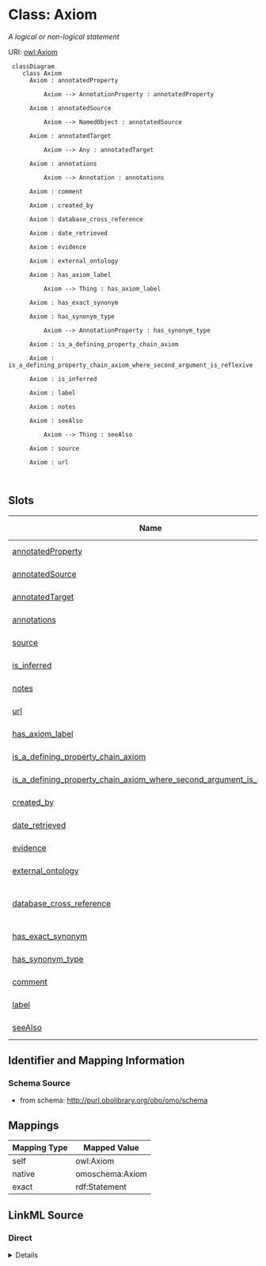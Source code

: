 # Class: Axiom


_A logical or non-logical statement_





URI: [owl:Axiom](http://www.w3.org/2002/07/owl#Axiom)




```{mermaid}
 classDiagram
    class Axiom
      Axiom : annotatedProperty
        
          Axiom --> AnnotationProperty : annotatedProperty
        
      Axiom : annotatedSource
        
          Axiom --> NamedObject : annotatedSource
        
      Axiom : annotatedTarget
        
          Axiom --> Any : annotatedTarget
        
      Axiom : annotations
        
          Axiom --> Annotation : annotations
        
      Axiom : comment
        
      Axiom : created_by
        
      Axiom : database_cross_reference
        
      Axiom : date_retrieved
        
      Axiom : evidence
        
      Axiom : external_ontology
        
      Axiom : has_axiom_label
        
          Axiom --> Thing : has_axiom_label
        
      Axiom : has_exact_synonym
        
      Axiom : has_synonym_type
        
          Axiom --> AnnotationProperty : has_synonym_type
        
      Axiom : is_a_defining_property_chain_axiom
        
      Axiom : is_a_defining_property_chain_axiom_where_second_argument_is_reflexive
        
      Axiom : is_inferred
        
      Axiom : label
        
      Axiom : notes
        
      Axiom : seeAlso
        
          Axiom --> Thing : seeAlso
        
      Axiom : source
        
      Axiom : url
        
      
```




<!-- no inheritance hierarchy -->


## Slots

| Name | Cardinality and Range | Description | Inheritance |
| ---  | --- | --- | --- |
| [annotatedProperty](annotatedProperty.md) | 0..1 <br/> [AnnotationProperty](AnnotationProperty.md) |  | direct |
| [annotatedSource](annotatedSource.md) | 0..1 <br/> [NamedObject](NamedObject.md) |  | direct |
| [annotatedTarget](annotatedTarget.md) | 0..1 <br/> [Any](Any.md) |  | direct |
| [annotations](annotations.md) | 0..* <br/> [Annotation](Annotation.md) |  | direct |
| [source](source.md) | 0..* <br/> [String](String.md) |  | direct |
| [is_inferred](is_inferred.md) | 0..1 <br/> [Boolean](Boolean.md) |  | direct |
| [notes](notes.md) | 0..* <br/> [String](String.md) |  | direct |
| [url](url.md) | 0..1 <br/> [String](String.md) |  | direct |
| [has_axiom_label](has_axiom_label.md) | 0..1 <br/> [Thing](Thing.md) |  | direct |
| [is_a_defining_property_chain_axiom](is_a_defining_property_chain_axiom.md) | 0..1 <br/> [String](String.md) |  | direct |
| [is_a_defining_property_chain_axiom_where_second_argument_is_reflexive](is_a_defining_property_chain_axiom_where_second_argument_is_reflexive.md) | 0..1 <br/> [String](String.md) |  | direct |
| [created_by](created_by.md) | 0..1 <br/> [String](String.md) |  | direct |
| [date_retrieved](date_retrieved.md) | 0..1 <br/> [String](String.md) |  | direct |
| [evidence](evidence.md) | 0..1 <br/> [String](String.md) |  | direct |
| [external_ontology](external_ontology.md) | 0..* <br/> [String](String.md) |  | direct |
| [database_cross_reference](database_cross_reference.md) | 0..* <br/> [CURIELiteral](CURIELiteral.md) | Uses to indicate the source of an axiom | direct |
| [has_exact_synonym](has_exact_synonym.md) | 0..* <br/> [LabelType](LabelType.md) |  | direct |
| [has_synonym_type](has_synonym_type.md) | 0..* <br/> [AnnotationProperty](AnnotationProperty.md) |  | direct |
| [comment](comment.md) | 0..* <br/> [String](String.md) |  | direct |
| [label](label.md) | 0..1 <br/> [LabelType](LabelType.md) |  | direct |
| [seeAlso](seeAlso.md) | 0..* <br/> [Thing](Thing.md) |  | direct |









## Identifier and Mapping Information







### Schema Source


* from schema: http://purl.obolibrary.org/obo/omo/schema





## Mappings

| Mapping Type | Mapped Value |
| ---  | ---  |
| self | owl:Axiom |
| native | omoschema:Axiom |
| exact | rdf:Statement |





## LinkML Source

<!-- TODO: investigate https://stackoverflow.com/questions/37606292/how-to-create-tabbed-code-blocks-in-mkdocs-or-sphinx -->

### Direct

<details>
```yaml
name: Axiom
description: A logical or non-logical statement
from_schema: http://purl.obolibrary.org/obo/omo/schema
exact_mappings:
- rdf:Statement
slots:
- annotatedProperty
- annotatedSource
- annotatedTarget
- annotations
- source
- is_inferred
- notes
- url
- has_axiom_label
- is_a_defining_property_chain_axiom
- is_a_defining_property_chain_axiom_where_second_argument_is_reflexive
- created_by
- date_retrieved
- evidence
- external_ontology
- database_cross_reference
- has_exact_synonym
- has_synonym_type
- comment
- label
- seeAlso
slot_usage:
  database_cross_reference:
    name: database_cross_reference
    description: Uses to indicate the source of an axiom
    in_subset:
    - go permitted profile
    exact_mappings:
    - dcterms:source
    domain_of:
    - HasMappings
    - Axiom
class_uri: owl:Axiom
represents_relationship: true

```
</details>

### Induced

<details>
```yaml
name: Axiom
description: A logical or non-logical statement
from_schema: http://purl.obolibrary.org/obo/omo/schema
exact_mappings:
- rdf:Statement
slot_usage:
  database_cross_reference:
    name: database_cross_reference
    description: Uses to indicate the source of an axiom
    in_subset:
    - go permitted profile
    exact_mappings:
    - dcterms:source
    domain_of:
    - HasMappings
    - Axiom
attributes:
  annotatedProperty:
    name: annotatedProperty
    from_schema: http://purl.obolibrary.org/obo/omo/schema
    exact_mappings:
    - rdf:predicate
    rank: 1000
    is_a: reification_predicate
    slot_uri: owl:annotatedProperty
    alias: annotatedProperty
    owner: Axiom
    domain_of:
    - Axiom
    relational_role: PREDICATE
    range: AnnotationProperty
  annotatedSource:
    name: annotatedSource
    todos:
    - restrict range
    from_schema: http://purl.obolibrary.org/obo/omo/schema
    exact_mappings:
    - rdf:subject
    rank: 1000
    is_a: reification_predicate
    slot_uri: owl:annotatedSource
    alias: annotatedSource
    owner: Axiom
    domain_of:
    - Axiom
    relational_role: SUBJECT
    range: NamedObject
  annotatedTarget:
    name: annotatedTarget
    todos:
    - restrict range
    from_schema: http://purl.obolibrary.org/obo/omo/schema
    exact_mappings:
    - rdf:object
    rank: 1000
    is_a: reification_predicate
    slot_uri: owl:annotatedTarget
    alias: annotatedTarget
    owner: Axiom
    domain_of:
    - Axiom
    relational_role: OBJECT
    range: Any
  annotations:
    name: annotations
    from_schema: http://purl.obolibrary.org/obo/omo/schema
    rank: 1000
    multivalued: true
    alias: annotations
    owner: Axiom
    domain_of:
    - Axiom
    range: Annotation
  source:
    name: source
    from_schema: http://purl.obolibrary.org/obo/omo/schema
    exact_mappings:
    - http://purl.org/dc/terms/source
    - oio:source
    rank: 1000
    is_a: provenance_property
    slot_uri: dcterms:source
    multivalued: true
    alias: source
    owner: Axiom
    domain_of:
    - Ontology
    - Axiom
    range: string
  is_inferred:
    name: is_inferred
    deprecated: deprecated oboInOwl property
    from_schema: http://purl.obolibrary.org/obo/omo/schema
    rank: 1000
    slot_uri: oio:is_inferred
    alias: is_inferred
    owner: Axiom
    domain_of:
    - Axiom
    range: boolean
  notes:
    name: notes
    deprecated: deprecated oboInOwl property
    from_schema: http://purl.obolibrary.org/obo/omo/schema
    rank: 1000
    slot_uri: oio:notes
    multivalued: true
    alias: notes
    owner: Axiom
    domain_of:
    - Axiom
    range: string
  url:
    name: url
    deprecated: deprecated oboInOwl property
    from_schema: http://purl.obolibrary.org/obo/omo/schema
    rank: 1000
    slot_uri: oio:url
    alias: url
    owner: Axiom
    domain_of:
    - Axiom
    range: string
  has_axiom_label:
    name: has_axiom_label
    from_schema: http://purl.obolibrary.org/obo/omo/schema
    rank: 1000
    is_a: provenance_property
    slot_uri: IAO:0010000
    alias: has_axiom_label
    owner: Axiom
    domain_of:
    - Axiom
    range: Thing
  is_a_defining_property_chain_axiom:
    name: is_a_defining_property_chain_axiom
    from_schema: http://purl.obolibrary.org/obo/omo/schema
    rank: 1000
    slot_uri: RO:0002581
    alias: is_a_defining_property_chain_axiom
    owner: Axiom
    domain_of:
    - Axiom
    range: string
  is_a_defining_property_chain_axiom_where_second_argument_is_reflexive:
    name: is_a_defining_property_chain_axiom_where_second_argument_is_reflexive
    from_schema: http://purl.obolibrary.org/obo/omo/schema
    rank: 1000
    slot_uri: RO:0002582
    alias: is_a_defining_property_chain_axiom_where_second_argument_is_reflexive
    owner: Axiom
    domain_of:
    - Axiom
    range: string
  created_by:
    name: created_by
    deprecated: proposed obsoleted by OMO group 2022-04-12
    from_schema: http://purl.obolibrary.org/obo/omo/schema
    deprecated_element_has_exact_replacement: creator
    rank: 1000
    is_a: provenance_property
    slot_uri: oio:created_by
    alias: created_by
    owner: Axiom
    domain_of:
    - HasProvenance
    - Axiom
    range: string
  date_retrieved:
    name: date_retrieved
    from_schema: http://purl.obolibrary.org/obo/omo/schema
    rank: 1000
    is_a: provenance_property
    slot_uri: oio:date_retrieved
    alias: date_retrieved
    owner: Axiom
    domain_of:
    - Axiom
    range: string
  evidence:
    name: evidence
    deprecated: deprecated oboInOwl property
    from_schema: http://purl.obolibrary.org/obo/omo/schema
    rank: 1000
    slot_uri: oio:evidence
    alias: evidence
    owner: Axiom
    domain_of:
    - Axiom
    range: string
  external_ontology:
    name: external_ontology
    deprecated: deprecated oboInOwl property
    from_schema: http://purl.obolibrary.org/obo/omo/schema
    rank: 1000
    slot_uri: oio:external_ontology
    multivalued: true
    alias: external_ontology
    owner: Axiom
    domain_of:
    - Axiom
    range: string
  database_cross_reference:
    name: database_cross_reference
    description: Uses to indicate the source of an axiom
    in_subset:
    - go permitted profile
    from_schema: http://purl.obolibrary.org/obo/omo/schema
    exact_mappings:
    - dcterms:source
    rank: 1000
    is_a: match
    slot_uri: oio:hasDbXref
    multivalued: true
    alias: database_cross_reference
    owner: Axiom
    domain_of:
    - HasMappings
    - Axiom
    range: CURIELiteral
  has_exact_synonym:
    name: has_exact_synonym
    from_schema: http://purl.obolibrary.org/obo/omo/schema
    rank: 1000
    is_a: synonym
    slot_uri: oio:hasExactSynonym
    multivalued: true
    alias: has_exact_synonym
    owner: Axiom
    domain_of:
    - HasSynonyms
    - Axiom
    disjoint_with:
    - label
    range: label type
  has_synonym_type:
    name: has_synonym_type
    from_schema: http://purl.obolibrary.org/obo/omo/schema
    rank: 1000
    slot_uri: oio:hasSynonymType
    multivalued: true
    alias: has_synonym_type
    owner: Axiom
    domain_of:
    - Axiom
    range: AnnotationProperty
  comment:
    name: comment
    comments:
    - in obo format, a term cannot have more than one comment
    from_schema: http://purl.obolibrary.org/obo/omo/schema
    rank: 1000
    is_a: informative_property
    slot_uri: rdfs:comment
    multivalued: true
    alias: comment
    owner: Axiom
    domain_of:
    - HasUserInformation
    - Ontology
    - Axiom
    range: string
  label:
    name: label
    comments:
    - SHOULD follow OBO label guidelines
    - MUST be unique within an ontology
    - SHOULD be unique across OBO
    in_subset:
    - allotrope required profile
    - go required profile
    - obi required profile
    from_schema: http://purl.obolibrary.org/obo/omo/schema
    exact_mappings:
    - skos:prefLabel
    rank: 1000
    is_a: core_property
    slot_uri: rdfs:label
    multivalued: false
    alias: label
    owner: Axiom
    domain_of:
    - HasMinimalMetadata
    - Axiom
    range: label type
  seeAlso:
    name: seeAlso
    todos:
    - restrict range
    from_schema: http://purl.obolibrary.org/obo/omo/schema
    rank: 1000
    slot_uri: rdfs:seeAlso
    multivalued: true
    alias: seeAlso
    owner: Axiom
    domain_of:
    - HasUserInformation
    - Axiom
    range: Thing
class_uri: owl:Axiom
represents_relationship: true

```
</details>